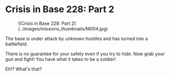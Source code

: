 # Crisis in Base 228: Part 2

<figure markdown>
![Crisis in Base 228: Part 2](../images/missions_thumbnails/M004.jpg)
</figure>

The base is under attack by unknown hostiles and has turned into a battlefield.

There is no guarantee for your safety even if you try to hide. Now grab your gun and fight! You have what it takes to be a soldier!

Eh!?
What's that?
